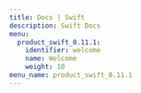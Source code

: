 ```yaml
---
title: Docs | Swift
description: Swift Docs
menu:
  product_swift_0.11.1:
    identifier: welcome
    name: Welcome
    weight: 10
menu_name: product_swift_0.11.1
---
```

